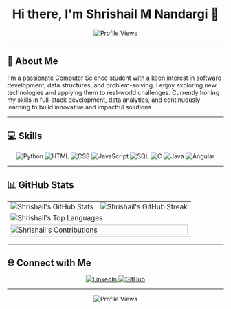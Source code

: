 <div align="center">
  
# Hi there, I'm Shrishail M Nandargi 👋

[![Profile Views](https://komarev.com/ghpvc/?username=ShrishailMN&color=brightgreen)](https://github.com/ShrishailMN)
  
</div>

---

## 🚀 About Me
I'm a passionate Computer Science student with a keen interest in software development, data structures, and problem-solving. I enjoy exploring new technologies and applying them to real-world challenges. Currently honing my skills in full-stack development, data analytics, and continuously learning to build innovative and impactful solutions.

---

## 💻 Skills
<div align="center">
  <img src="https://img.icons8.com/color/48/000000/python.png" alt="Python" title="Python"/>
  <img src="https://img.icons8.com/color/48/000000/html-5.png" alt="HTML" title="HTML"/>
  <img src="https://img.icons8.com/color/48/000000/css3.png" alt="CSS" title="CSS"/>
  <img src="https://img.icons8.com/color/48/000000/javascript.png" alt="JavaScript" title="JavaScript"/>
  <img src="https://img.icons8.com/color/48/000000/sql.png" alt="SQL" title="SQL"/>
  <img src="https://img.icons8.com/color/48/000000/c-programming.png" alt="C" title="C"/>
  <img src="https://img.icons8.com/color/48/000000/java-coffee-cup-logo.png" alt="Java" title="Java"/>
  <img src="https://img.icons8.com/color/48/000000/angularjs.png" alt="Angular" title="Angular"/>
</div>

---

## 📊 GitHub Stats
<div align="center">
  <table>
    <tr>
      <td><img src="https://github-readme-stats.vercel.app/api?username=ShrishailMN&show_icons=true&theme=radical" alt="Shrishail's GitHub Stats" /></td>
      <td><img src="https://github-readme-streak-stats.herokuapp.com/?user=ShrishailMN&theme=radical" alt="Shrishail's GitHub Streak" /></td>
    </tr>
    <tr>
      <td colspan="2"><img src="https://github-readme-stats.vercel.app/api/top-langs/?username=ShrishailMN&layout=compact&langs_count=8&theme=radical" alt="Shrishail's Top Languages" /></td>
    </tr>
    <tr>
      <td colspan="2"><img src="https://activity-graph.herokuapp.com/graph?username=ShrishailMN&theme=radical" alt="Shrishail's Contributions" width="100%" /></td>
    </tr>
  </table>
</div>

---

## 🌐 Connect with Me
<div align="center">
  <a href="https://www.linkedin.com/in/shrishail-nandargi-4b3997270/" target="_blank">
    <img src="https://img.shields.io/badge/-LinkedIn-blue?style=flat-square&logo=LinkedIn&logoColor=white" alt="LinkedIn"/>
  </a>
  <a href="https://github.com/ShrishailMN" target="_blank">
    <img src="https://img.shields.io/badge/-GitHub-black?style=flat-square&logo=GitHub&logoColor=white" alt="GitHub"/>
  </a>
</div>

---

<!-- Profile Views Counter -->
<div align="center">
  <img src="https://komarev.com/ghpvc/?username=ShrishailMN&label=Profile%20views&color=0e75b6&style=flat" alt="Profile Views" />
</div>
